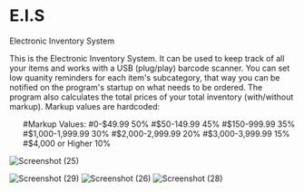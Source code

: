 # E.I.S
Electronic Inventory System

This is the Electronic Inventory System.
It can be used to keep track of all your items and works with a USB (plug/play) barcode scanner.
You can set low quanity reminders for each item's subcategory, that way you can be notified on the program's startup on what needs to be ordered.
The program also calculates the total prices of your total inventory (with/without markup).
Markup values are hardcoded:
<ol>
#Markup Values:
#0-$49.99         50%
#$50-149.99       45%
#$150-999.99      35%
#$1,000-1,999.99  30%
#$2,000-2,999.99  20%
#$3,000-3,999.99  15%
#$4,000 or Higher 10%  
</ol>

![Screenshot (25)](https://user-images.githubusercontent.com/115889137/207741161-2d7f9947-78e7-4cbc-810e-84b8ea751485.png)

![Screenshot (29)](https://user-images.githubusercontent.com/115889137/207741690-25335dfe-0e39-4ec9-b9da-063f3cf181cb.png)
![Screenshot (26)](https://user-images.githubusercontent.com/115889137/207741692-7a73f963-5ea9-4638-aeae-5c2a9baadfea.png)
![Screenshot (28)](https://user-images.githubusercontent.com/115889137/207741693-a14a4048-3887-49d8-b60d-58ef8aebd627.png)
